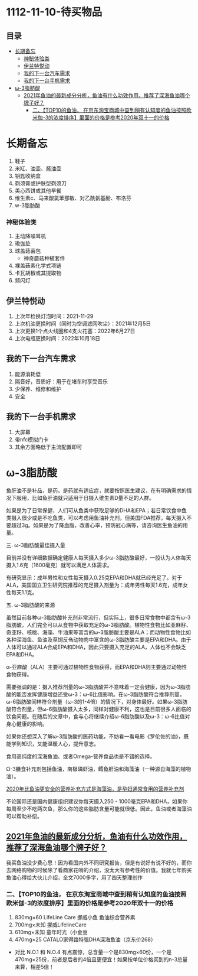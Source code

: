 # 1112-11-10-待买物品

## 目录

-   [长期备忘](#长期备忘)
    -   [神秘体验类](#神秘体验类)
    -   [伊兰特悦动](#伊兰特悦动)
    -   [我的下一台汽车需求](#我的下一台汽车需求)
    -   [我的下一台手机需求](#我的下一台手机需求)
-   [ω-3脂肪酸](#ω-3脂肪酸)
    -   [2021年鱼油的最新成分分析，鱼油有什么功效作用，推荐了深海鱼油哪个牌子好？](#2021年鱼油的最新成分分析鱼油有什么功效作用推荐了深海鱼油哪个牌子好)
        -   [二、【TOP10的鱼油， 在京东淘宝商城中查到稍有认知度的鱼油按照欧米伽-3的浓度排序】里面的价格是参考2020年双十一的价格](#二TOP10的鱼油-在京东淘宝商城中查到稍有认知度的鱼油按照欧米伽-3的浓度排序里面的价格是参考2020年双十一的价格)

# 长期备忘

1.  鞋子
2.  米缸、油壶、酱油壶
3.  钥匙收纳盒
4.  剃须膏或护肤型剃须刀
5.  美心西饼或其他早餐
6.  维生素c、马来酸氯苯那敏、对乙酰氨基酚、布洛芬
7.  w-3脂肪酸

### 神秘体验类

1.  主动降噪耳机
2.  瑜伽垫
3.  球盖菇菌包
    -   神奇蘑菇种植套件
4.  裸盖菇素化学式项链
5.  卡瓦胡椒或其提取物
6.  频闪灯

## 伊兰特悦动

1.  上次年检换灯泡时间：2021-11-29
2.  上次机油更换时间（同时为空调滤网吹尘）：2021年12月5日
3.  上次更换1个点火线圈和4支火花塞：2022年6月27日
4.  上次电瓶更换时间：2022年10月18日

## 我的下一台汽车需求

1.  能源消耗低
2.  隔音好，音质好：用于在堵车时享受音乐
3.  少保养、维修和维护
4.  安全

## 我的下一台手机需求

1.  大屏幕
2.  带nfc模拟门卡
3.  其余方面略低于主流配置即可

# ω-3脂肪酸

鱼肝油不是补品，是药。是药就有适应症，就要按照医生建议，在有明确需求的情况下服用，比如鱼肝油就只适用于日摄入维生素D量不足的人群。

如果是为了日常保健，人们可从鱼类中获取足够的DHA和EPA；若日常饮食中鱼类摄入很少或是不吃鱼类，可以考虑用鱼油补充剂，但美国FDA推荐，每天摄入不要超过3g。如果是为了降血脂，改善心率，预防冠心病等，请咨询医生鱼油的用量。

三. ω-3脂肪酸最佳摄入量

目前并没有详细数据确定健康人每天摄入多少ω-3脂肪酸最好，一般认为人体每天摄入1.6克（1600毫克）就可以满足人体需求。

有研究显示：成年男性和女性每天摄入0.25克EPA和DHA就已经充足了。对于ALA，美国国立卫生研究院推荐的充足摄入剂量为：成年男性每天1.6克，成年女性每天1.1克。

五. ω-3脂肪酸的来源

虽然目前各种ω-3脂肪酸补充剂非常流行，但实际上，很多日常食物中都含有ω-3脂肪酸，人们完全可以从食物中获取充足的ω-3脂肪酸。植物性食物比如亚麻籽、奇亚籽、核桃、海藻、牛油果等富含的ω-3脂肪酸主要是ALA；而动物性食物比如各种深海鱼、鱼油及草饲反刍动物肉中富含的ω-3脂肪酸主要是EPA和DHA。由于人体可以通过ALA合成EPA和DHA，因此只要摄入充足的ALA，人体也不会缺乏EPA和DHA。

α-亚麻酸（ALA）主要可通过植物性食物获得，而EPA和DHA则主要通过动物性食物获得。

需要强调的是：摄入推荐剂量的ω-3脂肪酸并不意味着一定会健康，因为ω-3脂肪酸的能否发挥健康增益还受ω-3：ω-6比值影响。在ω-3脂肪酸符合推荐剂量，ω-6脂肪酸同样符合剂量（ω-3的1-4倍）的情况下，对身体最好。如果ω-3脂肪酸符合剂量，但ω-6脂肪酸摄入太多，同样对健康不利，这也是目前很多人面临的饮食问题。在随后的文章中，食与心将继续介绍ω-6脂肪酸以及ω-3：ω-6比值对身心健康的影响。

如果你还想深入了解ω-3脂肪酸的医药功能，不妨看一看电影《罗伦佐的油》，既能学到知识，又能温暖人心，提升意志。

食用高纯度的深海鱼油、或者Omega-营养食品也是不错的选择。

Ω-3膳食补充剂包括鱼油，南极磷虾油，鳕鱼肝油和海藻油（一种源自海藻的植物油）。

[2020年比鱼油更安全的营养补充方式是海藻油，是孕妇通常食用的营养补充剂](#https://zhuanlan.zhihu.com/p/280963908 "2020年比鱼油更安全的营养补充方式是海藻油，是孕妇通常食用的营养补充剂")

不论国际还是国内健康组织建议你每天摄入250 - 1000毫克EPA和DHA，如果你每周至少不吃两次鱼，那么你的这些脂肪含量可能就很低。因此，鱼油或者海藻油可以帮助补偿。

## [2021年鱼油的最新成分分析，鱼油有什么功效作用，推荐了深海鱼油哪个牌子好？](#https://zhuanlan.zhihu.com/p/277896503 "2021年鱼油的最新成分分析，鱼油有什么功效作用，推荐了深海鱼油哪个牌子好？")

我买鱼油没少费心思！因为看国内外不同研究报告，但是有说好有说不好的，而你去网络购物的时候除了看商家花哨的介绍，没太大有参考性的价值。我就七年购买鱼油心得给大伙儿介绍，全文7000多字，用了四天整理创作

### 二、【TOP10的鱼油， 在京东淘宝商城中查到稍有认知度的鱼油按照欧米伽-3的浓度排序】里面的价格是参考2020年双十一的价格

1.  830mg×60  LifeLine Care 挪威小鱼 鱼油综合营养素
2.  700mg×未知  挪威LifelineCare
3.  610mg×未知  童年时光（小金豆
4.  470mg×25  CATALO家得路特强DHA深海鱼油（京东价268）

-   对比 N.O.1 和 N.O.4 有点震惊，总含量一个是830mg×60份，一个是470mg×25份，前者是后者的4倍且更便宜！如果按单位价格买到的n-3总量来算，相差5倍！
